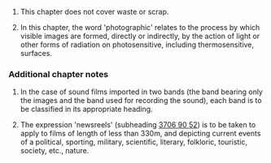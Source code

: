 1. This chapter does not cover waste or scrap.

2. In this chapter, the word 'photographic' relates to the process by which visible images are formed, directly or indirectly, by the action of light or other forms of radiation on photosensitive, including thermosensitive, surfaces.

### Additional chapter notes

1. In the case of sound films imported in two bands (the band bearing only the images and the band used for recording the sound), each band is to be classified in its appropriate heading.

2. The expression 'newsreels' (subheading [3706 90 52](/subheadings/3706905200-80)) is to be taken to apply to films of length of less than 330m, and depicting current events of a political, sporting, military, scientific, literary, folkloric, touristic, society, etc., nature.
